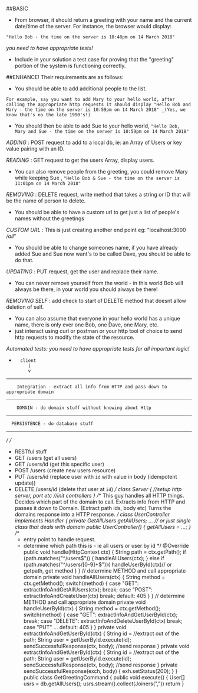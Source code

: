 ##BASIC
- From browser, it should return a greeting with your name and the current date/time of the server. 
For instance, the browser would display: 
 
 ```"Hello Bob - the time on the server is 10:48pm on 14 March 2018"```

_you need to have appropriate tests!_
* Include in your solution a test case for proving that the "greeting" portion of the system is functioning correctly.

##ENHANCE!
Their requirements are as follows:

* You should be able to add additional people to the list. 

```For example, say you want to add Mary to your hello world, after calling the appropriate http requests it should display "Hello Bob and Mary - the time on the server is 10:59pm on 14 March 2018" _(Yes, we know that's no the late 1990's!)```


* You should then be able to add Sue to your hello world, ```"Hello Bob, Mary and Sue - the time on the server is 10:59pm on 14 March 2018"```

_ADDING_ : POST request to add to a local db, ie: an Array of Users or key value pairing with an ID.

_READING_ : GET request to get the users Array, display users. 

* You can also remove people from the greeting, you could remove Mary while keeping Sue , ```"Hello Bob & Sue - the time on the server is 11:01pm on 14 March 2018"```

_REMOVING_ : DELETE request, write method that takes a string or ID that will be the name of person to delete.

* You should be able to have a custom url to get just a list of people's names without the greetings

_CUSTOM URL_ : This is just creating another end point eg: "localhost:3000 _/all_"

* You should be able to change someones name, if you have already added Sue and Sue now want's to be called Dave, you should be able to do that.

_UPDATING_ : PUT request, get the user and replace their name.

* You can never remove yourself from the world - in this world Bob will always be there, in your world you should always be there!

_REMOVING SELF_ : add check to start of DELETE method that doesnt allow deletion of self.

* You can also assume that everyone in your hello world has a unique name, there is only ever one Bob, one Dave, one Mary, etc.
* just interact using curl or postman or your http tool of choice to send http requests to modify the state of the resource.

_Automated tests: you need to have appropriate tests for all important logic!_

*		
		client
		   |
		   v
--------------------------
		Integration - extract all info from HTTP and pass down to appropriate domain
--------------------------
		DOMAIN - do domain stuff without knowing about Http
--------------------------
	  PERSISTENCE - do database stuff
--------------------------
*/
/*
 * RESTful stuff
 * GET /users   (get all users)
 * GET /users/id (get this specific user)
 * POST /users    (create new users resource)
 * PUT /users/id  (replace user with `id` with value in body (idempotent update))
 * DELETE /users/id  (delete that user at `id`)
 */
class Server {
	//setup http server, port etc
	//init controllers
}
/**
	This guy handles all HTTP things.
	Decides which part of the domain to call.
	Extracts info from HTTP and passes it down to Domain. (Extract path ids, body etc)
	Turns the domains response into a HTTP response.
*/
class UserController implements Handler {
	private GetAllUsers getAllUsers;
	...
	// or just single class that deals with domain
	public UserController() {
		getAllUsers = ...;
	}
	/**
	 * entry point to handle request.
	 * determine which path this is - ie all users or user by id
	 */
	@Override
	public void handle(HttpContext ctx) {
		String path = ctx.getPath();
		if (path.matches("^/users$")) {
			handleAllUsers(ctx);
		} else if (path.matches("^/users/[0-9]+$")){
			handleUserById(ctx)// or getpath, get method
		}
	}
	// determine METHOD and call appropriate domain
	private void handleAllUsers(ctx) {
		String method = ctx.getMethod();
		switch(method) {
			case "GET":	extractInfoAndGetAllUsers(ctx); break;
			case "POST": extractInfoAndCreateUser(ctx) break;
			default: 405
		}
	}
	// determine METHOD and call appropriate domain
	private void handleUserById(ctx) {
		String method = ctx.getMethod();
		switch(method) {
			case "GET":	extractInfoAndGetUserById(ctx); break;
			case "DELETE": extractInfoAndDeleteUserById(ctx) break;
			case "PUT" ...
			default: 405
		}
	}
	private void extractInfoAndGetUserById(ctx) {
		String id = //extract out of the path;
		String user = getUserById.execute(id);
		sendSuccessfulResponse(ctx, body);
		//send response
	}
	private void extractInfoAndGetUserById(ctx) {
		String id = //extract out of the path;
		String user = getUserById.execute(id);
		sendSuccessfulResponse(ctx, body);
		//send response
	}
	private sendSuccessfulResponse(exch, body) {
		exh.setStatus(200);
	}
}
public class GetGreetingCommand {
	public void execute() {
		User[] usrs = db.getAllUsers();
		usrs.stream().collect(Joiners(","))
		return 
	}